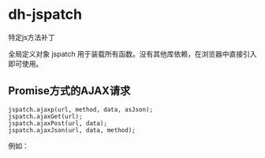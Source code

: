 # dh-jspatch
特定js方法补丁

全局定义对象 jspatch 用于装载所有函数。没有其他库依赖，在浏览器中直接引入即可使用。


## Promise方式的AJAX请求
	
	jspatch.ajaxp(url, method, data, asJson);
	jspatch.ajaxGet(url);
	jspatch.ajaxPost(url, data);
	jspatch.ajaxJson(url, data, method);

例如：
	<script type="text/javascript">

	jspatch.ajaxGet('data.json').then(function(r){
		console.log(r);	//返回文本结果
	});

	jspatch.ajaxJson('test.php', { name: 'mk', age: 18 }).then(function(r){
		console.log(r);	//自动切换至POST，并尝试返回JSON结果
	});

	</script>

